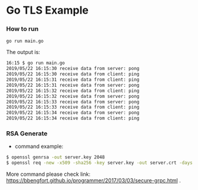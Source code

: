 # Go TLS Example

### How to run

```
go run main.go
```

The output is: 

```bash
16:15 $ go run main.go 
2019/05/22 16:15:30 receive data from server: pong
2019/05/22 16:15:30 receive data from client: ping
2019/05/22 16:15:31 receive data from client: ping
2019/05/22 16:15:31 receive data from server: pong
2019/05/22 16:15:32 receive data from client: ping
2019/05/22 16:15:32 receive data from server: pong
2019/05/22 16:15:33 receive data from server: pong
2019/05/22 16:15:33 receive data from client: ping
2019/05/22 16:15:34 receive data from server: pong
2019/05/22 16:15:34 receive data from client: ping
```

### RSA Generate

- command example:
 
```bash
$ openssl genrsa -out server.key 2048
$ openssl req -new -x509 -sha256 -key server.key -out server.crt -days 3650
```

More command please check link: https://bbengfort.github.io/programmer/2017/03/03/secure-grpc.html .